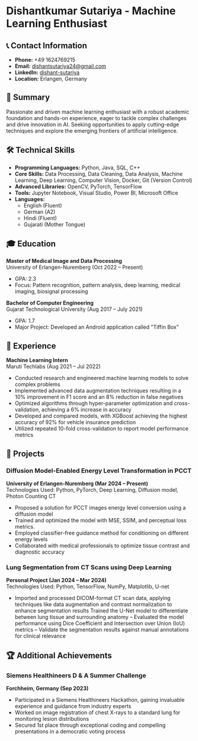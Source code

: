 # Dishantkumar Sutariya - Machine Learning Enthusiast

## 📞 Contact Information
- **Phone:** +49 1624769215
- **Email:** [dishantsutariya24@gmail.com](mailto:dishantsutariya24@gmail.com)
- **LinkedIn:** [dishant-sutariya](https://linkedin.com/in/dishant-sutariya)
- **Location:** Erlangen, Germany

## 📝 Summary
Passionate and driven machine learning enthusiast with a robust academic foundation and hands-on experience, eager to tackle complex challenges and drive innovation in AI. Seeking opportunities to apply cutting-edge techniques and explore the emerging frontiers of artificial intelligence.

## 🛠 Technical Skills
- **Programming Languages:** Python, Java, SQL, C++
- **Core Skills:** Data Processing, Data Cleaning, Data Analysis, Machine Learning, Deep Learning, Computer Vision, Docker, Git (Version Control)
- **Advanced Libraries:** OpenCV, PyTorch, TensorFlow
- **Tools:** Jupyter Notebook, Visual Studio, Power BI, Microsoft Office
- **Languages:** 
  - English (Fluent)
  - German (A2)
  - Hindi (Fluent)
  - Gujarati (Mother Tongue)

## 🎓 Education
**Master of Medical Image and Data Processing**  
University of Erlangen-Nuremberg (Oct 2022 – Present)  
- GPA: 2.3
- Focus: Pattern recognition, pattern analysis, deep learning, medical imaging, biosignal processing

**Bachelor of Computer Engineering**  
Gujarat Technological University (Aug 2017 – July 2021)  
- GPA: 1.7
- Major Project: Developed an Android application called "Tiffin Box"

## 💼 Experience
**Machine Learning Intern**  
Maruti Techlabs (Aug 2021 – Jul 2022)  
- Conducted research and engineered machine learning models to solve complex problems
- Implemented advanced data augmentation techniques resulting in a 10% improvement in F1 score and an 8% reduction in false negatives
- Optimized algorithms through hyper-parameter optimization and cross-validation, achieving a 6% increase in accuracy
- Developed and compared models, with XGBoost achieving the highest accuracy of 92% for vehicle insurance prediction
- Utilized repeated 10-fold cross-validation to report model performance metrics

## 🚀 Projects
### Diffusion Model-Enabled Energy Level Transformation in PCCT
**University of Erlangen-Nuremberg (Mar 2024 – Present)**  
Technologies Used: Python, PyTorch, Deep Learning, Diffusion model, Photon Counting CT  
- Proposed a solution for PCCT images energy level conversion using a diffusion model
- Trained and optimized the model with MSE, SSIM, and perceptual loss metrics.
- Employed classifier-free guidance method for conditioning on different energy levels
- Collaborated with medical professionals to optimize tissue contrast and diagnostic accuracy

### Lung Segmentation from CT Scans using Deep Learning
**Personal Project (Jan 2024 – Mar 2024)**  
Technologies Used: Python, TensorFlow, NumPy, Matplotlib, U-net  
- Imported and processed DICOM-format CT scan data, applying techniques like data augmentation
and contrast normalization to enhance segmentation results
Trained the U-Net model to differentiate between lung tissue and surrounding anatomy
– Evaluated the model performance using Dice Coefficient and Intersection over Union (IoU) metrics
– Validate the segmentation results against manual annotations for clinical relevance

## 🏆 Additional Achievements
### Siemens Healthineers D & A Summer Challenge
**Forchheim, Germany (Sep 2023)**  
- Participated in a Siemens Healthineers Hackathon, gaining invaluable experience and guidance from industry experts
- Worked on image registration of chest X-rays to a standard lung for monitoring lesion distributions
- Secured 1st place through exceptional coding and compelling presentations in a democratic voting process

